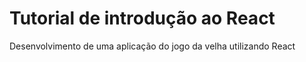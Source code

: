 # Tutorial de introdução ao React

Desenvolvimento de uma aplicação do jogo da velha utilizando React 

